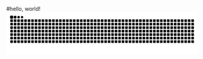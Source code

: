 #hello, world!
<picture>
  <source media="(prefers-color-scheme: dark)" srcset="https://raw.githubusercontent.com/bilicapr/bilicapr/output/github-contribution-grid-snake-dark.svg">
  <source media="(prefers-color-scheme: light)" srcset="https://raw.githubusercontent.com/bilicapr/bilicapr/output/github-contribution-grid-snake.svg">
  <img alt="github contribution grid snake animation" src="https://raw.githubusercontent.com/bilicapr/bilicapr/output/github-contribution-grid-snake.svg">
</picture>
